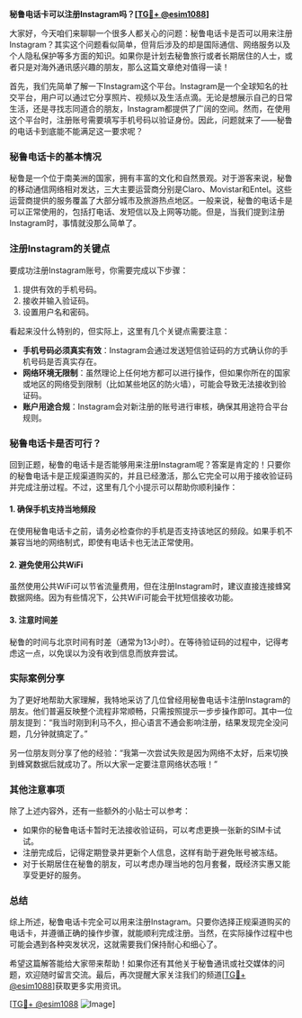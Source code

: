 **秘鲁电话卡可以注册Instagram吗？[[TG💪+ @esim1088](https://t.me/s/esim1088)]**

大家好，今天咱们来聊聊一个很多人都关心的问题：秘鲁电话卡是否可以用来注册Instagram？其实这个问题看似简单，但背后涉及的却是国际通信、网络服务以及个人隐私保护等多方面的知识。如果你是计划去秘鲁旅行或者长期居住的人士，或者只是对海外通讯感兴趣的朋友，那么这篇文章绝对值得一读！

首先，我们先简单了解一下Instagram这个平台。Instagram是一个全球知名的社交平台，用户可以通过它分享照片、视频以及生活点滴。无论是想展示自己的日常生活，还是寻找志同道合的朋友，Instagram都提供了广阔的空间。然而，在使用这个平台时，注册账号需要填写手机号码以验证身份。因此，问题就来了——秘鲁的电话卡到底能不能满足这一要求呢？

### 秘鲁电话卡的基本情况

秘鲁是一个位于南美洲的国家，拥有丰富的文化和自然景观。对于游客来说，秘鲁的移动通信网络相对发达，三大主要运营商分别是Claro、Movistar和Entel。这些运营商提供的服务覆盖了大部分城市及旅游热点地区。一般来说，秘鲁的电话卡是可以正常使用的，包括打电话、发短信以及上网等功能。但是，当我们提到注册Instagram时，事情就没那么简单了。

### 注册Instagram的关键点

要成功注册Instagram账号，你需要完成以下步骤：
1. 提供有效的手机号码。
2. 接收并输入验证码。
3. 设置用户名和密码。

看起来没什么特别的，但实际上，这里有几个关键点需要注意：
- **手机号码必须真实有效**：Instagram会通过发送短信验证码的方式确认你的手机号码是否真实存在。
- **网络环境无限制**：虽然理论上任何地方都可以进行操作，但如果你所在的国家或地区的网络受到限制（比如某些地区的防火墙），可能会导致无法接收到验证码。
- **账户用途合规**：Instagram会对新注册的账号进行审核，确保其用途符合平台规则。

### 秘鲁电话卡是否可行？

回到正题，秘鲁的电话卡是否能够用来注册Instagram呢？答案是肯定的！只要你的秘鲁电话卡是正规渠道购买的，并且已经激活，那么它完全可以用于接收验证码并完成注册过程。不过，这里有几个小提示可以帮助你顺利操作：

#### 1. 确保手机支持当地频段
在使用秘鲁电话卡之前，请务必检查你的手机是否支持该地区的频段。如果手机不兼容当地的网络制式，即使有电话卡也无法正常使用。

#### 2. 避免使用公共WiFi
虽然使用公共WiFi可以节省流量费用，但在注册Instagram时，建议直接连接蜂窝数据网络。因为有些情况下，公共WiFi可能会干扰短信接收功能。

#### 3. 注意时间差
秘鲁的时间与北京时间有时差（通常为13小时）。在等待验证码的过程中，记得考虑这一点，以免误以为没有收到信息而放弃尝试。

### 实际案例分享

为了更好地帮助大家理解，我特地采访了几位曾经用秘鲁电话卡注册Instagram的朋友。他们普遍反映整个流程非常顺畅，只需按照提示一步步操作即可。其中一位朋友提到：“我当时刚到利马不久，担心语言不通会影响注册，结果发现完全没问题，几分钟就搞定了。”

另一位朋友则分享了他的经验：“我第一次尝试失败是因为网络不太好，后来切换到蜂窝数据后就成功了。所以大家一定要注意网络状态哦！”

### 其他注意事项

除了上述内容外，还有一些额外的小贴士可以参考：
- 如果你的秘鲁电话卡暂时无法接收验证码，可以考虑更换一张新的SIM卡试试。
- 注册完成后，记得定期登录并更新个人信息，这样有助于避免账号被冻结。
- 对于长期居住在秘鲁的朋友，可以考虑办理当地的包月套餐，既经济实惠又能享受更好的服务。

### 总结

综上所述，秘鲁电话卡完全可以用来注册Instagram。只要你选择正规渠道购买的电话卡，并遵循正确的操作步骤，就能顺利完成注册。当然，在实际操作过程中也可能会遇到各种突发状况，这就需要我们保持耐心和细心了。

希望这篇解答能给大家带来帮助！如果你还有其他关于秘鲁通讯或社交媒体的问题，欢迎随时留言交流。最后，再次提醒大家关注我们的频道[[TG💪+ @esim1088](https://t.me/s/esim1088)]获取更多实用资讯。

[[TG💪+ @esim1088](https://t.me/s/esim1088) ![Image](https://i.postimg.cc/4NQfJmqS/Snipaste-2025-05-13-00-14-12.png)]
